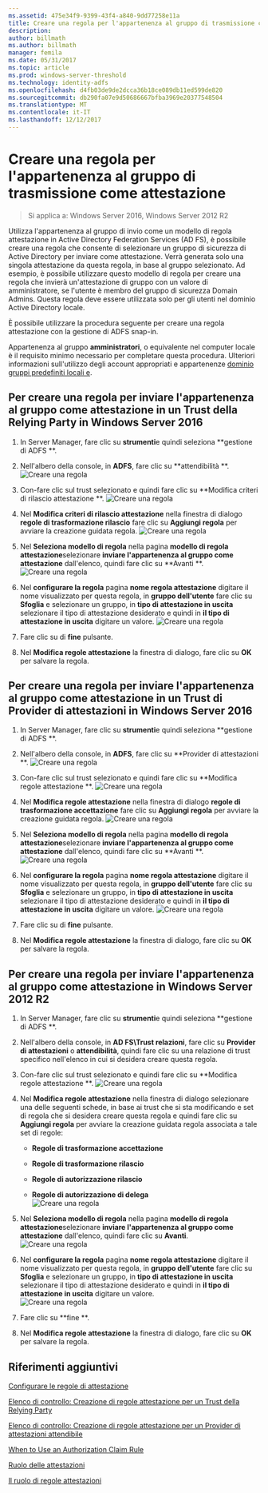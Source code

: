 ```yaml
---
ms.assetid: 475e34f9-9399-43f4-a840-9dd77258e11a
title: Creare una regola per l'appartenenza al gruppo di trasmissione come attestazione
description: 
author: billmath
ms.author: billmath
manager: femila
ms.date: 05/31/2017
ms.topic: article
ms.prod: windows-server-threshold
ms.technology: identity-adfs
ms.openlocfilehash: d4fb03de9de2dcca36b18ce089db11ed599de820
ms.sourcegitcommit: db290fa07e9d50686667bfba3969e20377548504
ms.translationtype: MT
ms.contentlocale: it-IT
ms.lasthandoff: 12/12/2017
---
```

# <a name="create-a-rule-to-send-group-membership-as-a-claim"></a>Creare una regola per l'appartenenza al gruppo di trasmissione come attestazione

>Si applica a: Windows Server 2016, Windows Server 2012 R2

Utilizza l'appartenenza al gruppo di invio come un modello di regola attestazione in Active Directory Federation Services \(AD FS\), è possibile creare una regola che consente di selezionare un gruppo di sicurezza di Active Directory per inviare come attestazione. Verrà generata solo una singola attestazione da questa regola, in base al gruppo selezionato. Ad esempio, è possibile utilizzare questo modello di regola per creare una regola che invierà un'attestazione di gruppo con un valore di amministratore, se l'utente è membro del gruppo di sicurezza Domain Admins. Questa regola deve essere utilizzata solo per gli utenti nel dominio Active Directory locale.  
  
È possibile utilizzare la procedura seguente per creare una regola attestazione con la gestione di ADFS snap-in.  
  
Appartenenza al gruppo **amministratori**, o equivalente nel computer locale è il requisito minimo necessario per completare questa procedura.  Ulteriori informazioni sull'utilizzo degli account appropriati e appartenenze [dominio gruppi predefiniti locali e](https://go.microsoft.com/fwlink/?LinkId=83477).   

## <a name="to-create-a-rule-to-send-group-membership-as-a-claim-on-a-relying-party-trust-in-windows-server-2016"></a>Per creare una regola per inviare l'appartenenza al gruppo come attestazione in un Trust della Relying Party in Windows Server 2016 

1.  In Server Manager, fare clic su **strumenti**e quindi seleziona **gestione di ADFS **.  
  
2.  Nell'albero della console, in **ADFS**, fare clic su **attendibilità **. 
![Creare una regola](media/Create-a-Rule-to-Pass-Through-or-Filter-an-Incoming-Claim/claimrule9.PNG)  
  
3.  Con-fare clic sul trust selezionato e quindi fare clic su **Modifica criteri di rilascio attestazione **.
![Creare una regola](media/Create-a-Rule-to-Pass-Through-or-Filter-an-Incoming-Claim/claimrule10.PNG)   
  
4.  Nel **Modifica criteri di rilascio attestazione** nella finestra di dialogo **regole di trasformazione rilascio** fare clic su **Aggiungi regola** per avviare la creazione guidata regola. 
![Creare una regola](media/Create-a-Rule-to-Pass-Through-or-Filter-an-Incoming-Claim/claimrule11.PNG)    

5.  Nel **Seleziona modello di regola** nella pagina **modello di regola attestazione**selezionare **inviare l'appartenenza al gruppo come attestazione** dall'elenco, quindi fare clic su **Avanti **.  
![Creare una regola](media/Create-a-Rule-to-Send-Group-Membership-as-a-Claim/group3.PNG)      

6.   Nel **configurare la regola** pagina **nome regola attestazione** digitare il nome visualizzato per questa regola, in **gruppo dell'utente** fare clic su **Sfoglia** e selezionare un gruppo, in **tipo di attestazione in uscita** selezionare il tipo di attestazione desiderato e quindi in **il tipo di attestazione in uscita** digitare un valore.
![Creare una regola](media/Create-a-Rule-to-Send-Group-Membership-as-a-Claim/group4.PNG)   

7.  Fare clic su di **fine** pulsante.  
  
8.  Nel **Modifica regole attestazione** la finestra di dialogo, fare clic su **OK** per salvare la regola.
  
## <a name="to-create-a-rule-to-to-send-group-membership-as-a-claim-on-a-claims-provider-trust-in-windows-server-2016"></a>Per creare una regola per inviare l'appartenenza al gruppo come attestazione in un Trust di Provider di attestazioni in Windows Server 2016 
  
1.  In Server Manager, fare clic su **strumenti**e quindi seleziona **gestione di ADFS **.  
  
2.  Nell'albero della console, in **ADFS**, fare clic su **Provider di attestazioni **. 
![Creare una regola](media/Create-a-Rule-to-Pass-Through-or-Filter-an-Incoming-Claim/claimrule1.PNG)  
  
3.  Con-fare clic sul trust selezionato e quindi fare clic su **Modifica regole attestazione **.
![Creare una regola](media/Create-a-Rule-to-Pass-Through-or-Filter-an-Incoming-Claim/claimrule2.PNG)   
  
4.  Nel **Modifica regole attestazione** nella finestra di dialogo **regole di trasformazione accettazione** fare clic su **Aggiungi regola** per avviare la creazione guidata regola.
![Creare una regola](media/Create-a-Rule-to-Pass-Through-or-Filter-an-Incoming-Claim/claimrule3.PNG)    

5.  Nel **Seleziona modello di regola** nella pagina **modello di regola attestazione**selezionare **inviare l'appartenenza al gruppo come attestazione** dall'elenco, quindi fare clic su **Avanti **.  
![Creare una regola](media/Create-a-Rule-to-Send-Group-Membership-as-a-Claim/group3.PNG)     

6.   Nel **configurare la regola** pagina **nome regola attestazione** digitare il nome visualizzato per questa regola, in **gruppo dell'utente** fare clic su **Sfoglia** e selezionare un gruppo, in **tipo di attestazione in uscita** selezionare il tipo di attestazione desiderato e quindi in **il tipo di attestazione in uscita** digitare un valore. 
![Creare una regola](media/Create-a-Rule-to-Send-Group-Membership-as-a-Claim/group4.PNG)      

7.  Fare clic su di **fine** pulsante.  
  
8.  Nel **Modifica regole attestazione** la finestra di dialogo, fare clic su **OK** per salvare la regola.  




  
## <a name="to-create-a-rule-to-send-group-membership-as-a-claim-in-windows-server-2012-r2"></a>Per creare una regola per inviare l'appartenenza al gruppo come attestazione in Windows Server 2012 R2 
  
1.  In Server Manager, fare clic su **strumenti**e quindi seleziona **gestione di ADFS **.  
  
2.  Nell'albero della console, in **AD FS\\Trust relazioni**, fare clic su **Provider di attestazioni** o **attendibilità**, quindi fare clic su una relazione di trust specifico nell'elenco in cui si desidera creare questa regola.  
  
3.  Con-fare clic sul trust selezionato e quindi fare clic su **Modifica regole attestazione **.
![Creare una regola](media/Create-a-Rule-to-Pass-Through-or-Filter-an-Incoming-Claim/claimrule6.PNG)  
  
4.  Nel **Modifica regole attestazione** nella finestra di dialogo selezionare una delle seguenti schede, in base ai trust che si sta modificando e set di regola che si desidera creare questa regola e quindi fare clic su **Aggiungi regola** per avviare la creazione guidata regola associata a tale set di regole:  
  
    -   **Regole di trasformazione accettazione**  
  
    -   **Regole di trasformazione rilascio**  
  
    -   **Regole di autorizzazione rilascio**  
  
    -   **Regole di autorizzazione di delega**  
![Creare una regola](media/Create-a-Rule-to-Permit-All-Users/permitall5.PNG)
    
5.  Nel **Seleziona modello di regola** nella pagina **modello di regola attestazione**selezionare **inviare l'appartenenza al gruppo come attestazione** dall'elenco, quindi fare clic su **Avanti**.  
![Creare una regola](media/Create-a-Rule-to-Send-Group-Membership-as-a-Claim/group1.PNG)

6.  Nel **configurare la regola** pagina **nome regola attestazione** digitare il nome visualizzato per questa regola, in **gruppo dell'utente** fare clic su **Sfoglia** e selezionare un gruppo, in **tipo di attestazione in uscita** selezionare il tipo di attestazione desiderato e quindi in **il tipo di attestazione in uscita** digitare un valore.  
![Creare una regola](media/Create-a-Rule-to-Send-Group-Membership-as-a-Claim/group2.PNG)  

7.  Fare clic su **fine **.  
  
8.  Nel **Modifica regole attestazione** la finestra di dialogo, fare clic su **OK** per salvare la regola.  



## <a name="additional-references"></a>Riferimenti aggiuntivi 
[Configurare le regole di attestazione](Configure-Claim-Rules.md)  
 
[Elenco di controllo: Creazione di regole attestazione per un Trust della Relying Party](https://technet.microsoft.com/library/ee913578.aspx)  

[Elenco di controllo: Creazione di regole attestazione per un Provider di attestazioni attendibile](https://technet.microsoft.com/library/ee913564.aspx)  
  
[When to Use an Authorization Claim Rule](../../ad-fs/technical-reference/When-to-Use-an-Authorization-Claim-Rule.md)  

[Ruolo delle attestazioni](../../ad-fs/technical-reference/The-Role-of-Claims.md)  
  
[Il ruolo di regole attestazioni](../../ad-fs/technical-reference/The-Role-of-Claim-Rules.md) 
